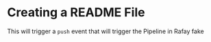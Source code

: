 # Creating a README File
This will trigger a `push` event that will trigger the Pipeline in Rafay
fake
